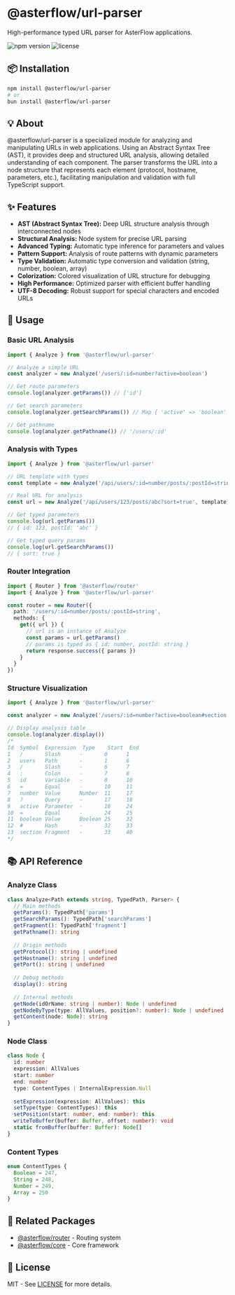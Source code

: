 # @asterflow/url-parser

High-performance typed URL parser for AsterFlow applications.

![npm version](https://img.shields.io/npm/v/@asterflow/url-parser?style=flat-square)
![license](https://img.shields.io/npm/l/@asterflow/url-parser?style=flat-square)

## 📦 Installation

```bash
npm install @asterflow/url-parser
# or
bun install @asterflow/url-parser
```

## 💡 About

@asterflow/url-parser is a specialized module for analyzing and manipulating URLs in web applications. Using an Abstract Syntax Tree (AST), it provides deep and structured URL analysis, allowing detailed understanding of each component. The parser transforms the URL into a node structure that represents each element (protocol, hostname, parameters, etc.), facilitating manipulation and validation with full TypeScript support.

## ✨ Features

- **AST (Abstract Syntax Tree):** Deep URL structure analysis through interconnected nodes
- **Structural Analysis:** Node system for precise URL parsing
- **Advanced Typing:** Automatic type inference for parameters and values
- **Pattern Support:** Analysis of route patterns with dynamic parameters
- **Type Validation:** Automatic type conversion and validation (string, number, boolean, array)
- **Colorization:** Colored visualization of URL structure for debugging
- **High Performance:** Optimized parser with efficient buffer handling
- **UTF-8 Decoding:** Robust support for special characters and encoded URLs

## 🚀 Usage

### Basic URL Analysis

```typescript
import { Analyze } from '@asterflow/url-parser'

// Analyze a simple URL
const analyzer = new Analyze('/users/:id=number?active=boolean')

// Get route parameters
console.log(analyzer.getParams()) // ['id']

// Get search parameters
console.log(analyzer.getSearchParams()) // Map { 'active' => 'boolean' }

// Get pathname
console.log(analyzer.getPathname()) // '/users/:id'
```

### Analysis with Types

```typescript
import { Analyze } from '@asterflow/url-parser'

// URL template with types
const template = new Analyze('/api/users/:id=number/posts/:postId=string?sort=boolean')

// Real URL for analysis
const url = new Analyze('/api/users/123/posts/abc?sort=true', template)

// Get typed parameters
console.log(url.getParams())
// { id: 123, postId: 'abc' }

// Get typed query params
console.log(url.getSearchParams())
// { sort: true }
```

### Router Integration

```typescript
import { Router } from '@asterflow/router'
import { Analyze } from '@asterflow/url-parser'

const router = new Router({
  path: '/users/:id=number/posts/:postId=string',
  methods: {
    get({ url }) {
      // url is an instance of Analyze
      const params = url.getParams()
      // params is typed as { id: number, postId: string }
      return response.success({ params })
    }
  }
})
```

### Structure Visualization

```typescript
import { Analyze } from '@asterflow/url-parser'

const analyzer = new Analyze('/users/:id=number?active=boolean#section')

// Display analysis table
console.log(analyzer.display())
/*
Id  Symbol  Expression  Type    Start  End
1   /       Slash      -       0      1
2   users   Path       -       1      6
3   /       Slash      -       6      7
4   :       Colon      -       7      8
5   id      Variable   -       8      10
6   =       Equal      -       10     11
7   number  Value      Number  11     17
8   ?       Query      -       17     18
9   active  Parameter  -       18     24
10  =       Equal      -       24     25
11  boolean Value      Boolean 25     32
12  #       Hash       -       32     33
13  section Fragment   -       33     40
*/
```

## 📚 API Reference

### Analyze Class

```typescript
class Analyze<Path extends string, TypedPath, Parser> {
  // Main methods
  getParams(): TypedPath['params']
  getSearchParams(): TypedPath['searchParams']
  getFragment(): TypedPath['fragment']
  getPathname(): string
  
  // Origin methods
  getProtocol(): string | undefined
  getHostname(): string | undefined
  getPort(): string | undefined
  
  // Debug methods
  display(): string
  
  // Internal methods
  getNode(idOrName: string | number): Node | undefined
  getNodeByType(type: AllValues, position?: number): Node | undefined
  getContent(node: Node): string
}
```

### Node Class

```typescript
class Node {
  id: number
  expression: AllValues
  start: number
  end: number
  type: ContentTypes | InternalExpression.Null
  
  setExpression(expression: AllValues): this
  setType(type: ContentTypes): this
  setPosition(start: number, end: number): this
  writeToBuffer(buffer: Buffer, offset: number): void
  static fromBuffer(buffer: Buffer): Node[]
}
```

### Content Types

```typescript
enum ContentTypes {
  Boolean = 247,
  String = 248,
  Number = 249,
  Array = 250
}
```

## 🔗 Related Packages

- [@asterflow/router](../router/README.md) - Routing system
- [@asterflow/core](../../core/README.md) - Core framework

## 📄 License

MIT - See [LICENSE](../../LICENSE) for more details.
